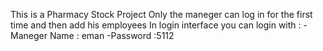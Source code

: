 This is a Pharmacy Stock Project 
Only the maneger can log in for the first time and then add his employees
In login interface you can login with :
        -Maneger Name : eman
        -Password :5112
